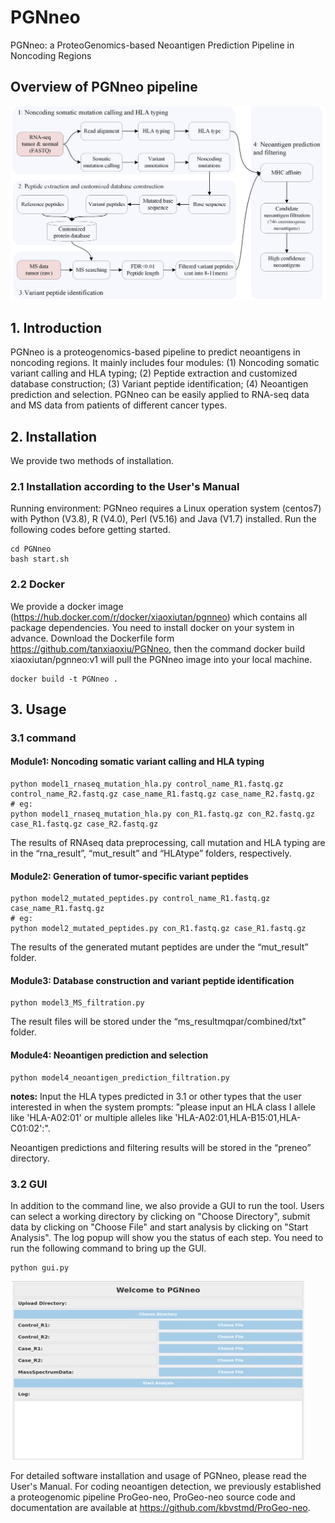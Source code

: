 # PGNneo
PGNneo: a ProteoGenomics-based Neoantigen Prediction Pipeline in Noncoding Regions

## Overview of PGNneo pipeline
![](pipeline.png)
## 1. Introduction
PGNneo is a proteogenomics-based pipeline to predict neoantigens in noncoding regions. It mainly includes four modules: (1) Noncoding somatic variant calling and HLA typing; (2) Peptide extraction and customized database construction; (3) Variant peptide identification; (4) Neoantigen prediction and selection. PGNneo can be easily applied to RNA-seq data and MS data from patients of different cancer types. 

## 2. Installation
We provide two methods of installation.
### 2.1 Installation according to the User's Manual 
Running environment: PGNneo requires a Linux operation system (centos7) with Python (V3.8), R (V4.0), Perl (V5.16) and Java (V1.7) installed.
Run the following codes before getting started.
```
cd PGNneo
bash start.sh
```
### 2.2 Docker
We provide a docker image (https://hub.docker.com/r/docker/xiaoxiutan/pgnneo) which contains all package dependencies. You need to install docker on your system in advance. Download the Dockerfile form https://github.com/tanxiaoxiu/PGNneo, then the command docker build  xiaoxiutan/pgnneo:v1 will pull the PGNneo image into your local machine.
```
docker build -t PGNneo .
```

## 3.	Usage
### 3.1 command
#### Module1: Noncoding somatic variant calling and HLA typing
```
python model1_rnaseq_mutation_hla.py control_name_R1.fastq.gz control_name_R2.fastq.gz case_name_R1.fastq.gz case_name_R2.fastq.gz
# eg:
python model1_rnaseq_mutation_hla.py con_R1.fastq.gz con_R2.fastq.gz case_R1.fastq.gz case_R2.fastq.gz

```
The results of RNAseq data preprocessing, call mutation and HLA typing are in the “rna_result”, “mut_result” and “HLAtype” folders, respectively.

#### Module2: Generation of tumor-specific variant peptides
```
python model2_mutated_peptides.py control_name_R1.fastq.gz case_name_R1.fastq.gz
# eg:
python model2_mutated_peptides.py con_R1.fastq.gz case_R1.fastq.gz
```
The results of the generated mutant peptides are under the “mut_result” folder.

#### Module3: Database construction and variant peptide identification 
```
python model3_MS_filtration.py
```
The result files will be stored under the “ms_resultmqpar/combined/txt” folder.

#### Module4: Neoantigen prediction and selection
```
python model4_neoantigen_prediction_filtration.py
```
**notes:**
Input the HLA types predicted in 3.1 or other types that the user interested in when the system prompts:
"please input an HLA class I allele like 'HLA-A02:01' or multiple alleles like 'HLA-A02:01,HLA-B15:01,HLA-C01:02':".

Neoantigen predictions and filtering results will be stored in the “preneo” directory.

### 3.2 GUI
In addition to the command line, we also provide a GUI to run the tool. Users can select a working directory by clicking on "Choose Directory", submit data by clicking on "Choose File" and start analysis by clicking on "Start Analysis". The log popup will show you the status of each step. You need to run the following command to bring up the GUI.
```
python gui.py
```
![](GUI.jpg)

For detailed software installation and usage of PGNneo, please read the User's Manual.
For coding neoantigen detection, we previously established a proteogenomic pipeline ProGeo-neo, ProGeo-neo source code and documentation are available at https://github.com/kbvstmd/ProGeo-neo.
